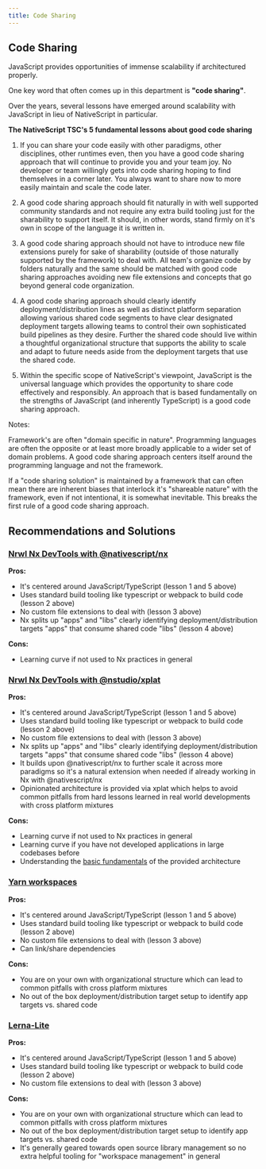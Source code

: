 ```yaml
---
title: Code Sharing
---
```


## Code Sharing

JavaScript provides opportunities of immense scalability if architectured properly.

One key word that often comes up in this department is **"code sharing"**.

Over the years, several lessons have emerged around scalability with JavaScript in lieu of NativeScript in particular.

**The NativeScript TSC's 5 fundamental lessons about good code sharing**

1. If you can share your code easily with other paradigms, other disciplines, other runtimes even, then you have a good code sharing approach that will continue to provide you and your team joy. No developer or team willingly gets into code sharing hoping to find themselves in a corner later. You always want to share now to more easily maintain and scale the code later.

2. A good code sharing approach should fit naturally in with well supported community standards and not require any extra build tooling just for the sharability to support itself. It should, in other words, stand firmly on it's own in scope of the language it is written in.

3. A good code sharing approach should not have to introduce new file extensions purely for sake of sharability (outside of those naturally supported by the framework) to deal with. All team's organize code by folders naturally and the same should be matched with good code sharing approaches avoiding new file extensions and concepts that go beyond general code organization.

4. A good code sharing approach should clearly identify deployment/distribution lines as well as distinct platform separation allowing various shared code segments to have clear designated deployment targets allowing teams to control their own sophisticated build pipelines as they desire. Further the shared code should live within a thoughtful organizational structure that supports the ability to scale and adapt to future needs aside from the deployment targets that use the shared code.

5. Within the specific scope of NativeScript's viewpoint, JavaScript is the universal language which provides the opportunity to share code effectively and responsibly. An approach that is based fundamentally on the strengths of JavaScript (and inherently TypeScript) is a good code sharing approach.

Notes:

Framework's are often "domain specific in nature". Programming languages are often the opposite or at least more broadly applicable to a wider set of domain problems. A good code sharing approach centers itself around the programming language and not the framework.

If a "code sharing solution" is maintained by a framework that can often mean there are inherent biases that interlock it's "shareable nature" with the framework, even if not intentional, it is somewhat inevitable. This breaks the first rule of a good code sharing approach.

## Recommendations and Solutions

### [Nrwl Nx DevTools with @nativescript/nx](https://github.com/NativeScript/nx)

**Pros:**

- It's centered around JavaScript/TypeScript (lesson 1 and 5 above)
- Uses standard build tooling like typescript or webpack to build code (lesson 2 above)
- No custom file extensions to deal with (lesson 3 above)
- Nx splits up "apps" and "libs" clearly identifying deployment/distribution targets "apps" that consume shared code "libs" (lesson 4 above)

**Cons:**

- Learning curve if not used to Nx practices in general

### [Nrwl Nx DevTools with @nstudio/xplat](https://nstudio.io/xplat)

**Pros:**

- It's centered around JavaScript/TypeScript (lesson 1 and 5 above)
- Uses standard build tooling like typescript or webpack to build code (lesson 2 above)
- No custom file extensions to deal with (lesson 3 above)
- Nx splits up "apps" and "libs" clearly identifying deployment/distribution targets "apps" that consume shared code "libs" (lesson 4 above)
- It builds upon @nativescript/nx to further scale it across more paradigms so it's a natural extension when needed if already working in Nx with @nativescript/nx
- Opinionated architecture is provided via xplat which helps to avoid common pitfalls from hard lessons learned in real world developments with cross platform mixtures

**Cons:**

- Learning curve if not used to Nx practices in general
- Learning curve if you have not developed applications in large codebases before
- Understanding the [basic fundamentals](https://nstudio.io/xplat/fundamentals/architecture) of the provided architecture

### [Yarn workspaces](https://classic.yarnpkg.com/en/docs/workspaces/)

**Pros:**

- It's centered around JavaScript/TypeScript (lesson 1 and 5 above)
- Uses standard build tooling like typescript or webpack to build code (lesson 2 above)
- No custom file extensions to deal with (lesson 3 above)
- Can link/share dependencies

**Cons:**

- You are on your own with organizational structure which can lead to common pitfalls with cross platform mixtures
- No out of the box deployment/distribution target setup to identify app targets vs. shared code

### [Lerna-Lite](https://github.com/ghiscoding/lerna-lite)

**Pros:**

- It's centered around JavaScript/TypeScript (lesson 1 and 5 above)
- Uses standard build tooling like typescript or webpack to build code (lesson 2 above)
- No custom file extensions to deal with (lesson 3 above)

**Cons:**

- You are on your own with organizational structure which can lead to common pitfalls with cross platform mixtures
- No out of the box deployment/distribution target setup to identify app targets vs. shared code
- It's generally geared towards open source library management so no extra helpful tooling for "workspace management" in general
